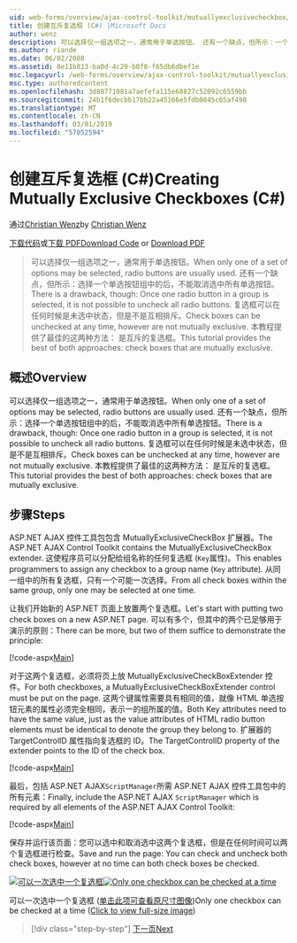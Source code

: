 ```yaml
---
uid: web-forms/overview/ajax-control-toolkit/mutuallyexclusivecheckbox/creating-mutually-exclusive-checkboxes-cs
title: 创建互斥复选框 (C#) |Microsoft Docs
author: wenz
description: 可以选择仅一组选项之一，通常用于单选按钮。 还有一个缺点，但所示：一个有一次单选按钮组中的处于选中状态...
ms.author: riande
ms.date: 06/02/2008
ms.assetid: 8e11b813-ba0d-4c29-b0f8-f65db6dbef1e
msc.legacyurl: /web-forms/overview/ajax-control-toolkit/mutuallyexclusivecheckbox/creating-mutually-exclusive-checkboxes-cs
msc.type: authoredcontent
ms.openlocfilehash: 3d80771081a7aefefa115e68827c52092c6559bb
ms.sourcegitcommit: 24b1f6decbb17bb22a45166e5fdb0845c65af498
ms.translationtype: MT
ms.contentlocale: zh-CN
ms.lasthandoff: 03/01/2019
ms.locfileid: "57052594"
---
```

<a name="creating-mutually-exclusive-checkboxes-c"></a><span data-ttu-id="58682-104">创建互斥复选框 (C#)</span><span class="sxs-lookup"><span data-stu-id="58682-104">Creating Mutually Exclusive Checkboxes (C#)</span></span>
====================
<span data-ttu-id="58682-105">通过[Christian Wenz](https://github.com/wenz)</span><span class="sxs-lookup"><span data-stu-id="58682-105">by [Christian Wenz](https://github.com/wenz)</span></span>

<span data-ttu-id="58682-106">[下载代码](http://download.microsoft.com/download/9/3/f/93f8daea-bebd-4821-833b-95205389c7d0/MutuallyExclusiveCheckBox0.cs.zip)或[下载 PDF](http://download.microsoft.com/download/b/6/a/b6ae89ee-df69-4c87-9bfb-ad1eb2b23373/mutuallyexclusivecheckbox0CS.pdf)</span><span class="sxs-lookup"><span data-stu-id="58682-106">[Download Code](http://download.microsoft.com/download/9/3/f/93f8daea-bebd-4821-833b-95205389c7d0/MutuallyExclusiveCheckBox0.cs.zip) or [Download PDF](http://download.microsoft.com/download/b/6/a/b6ae89ee-df69-4c87-9bfb-ad1eb2b23373/mutuallyexclusivecheckbox0CS.pdf)</span></span>

> <span data-ttu-id="58682-107">可以选择仅一组选项之一，通常用于单选按钮。</span><span class="sxs-lookup"><span data-stu-id="58682-107">When only one of a set of options may be selected, radio buttons are usually used.</span></span> <span data-ttu-id="58682-108">还有一个缺点，但所示：选择一个单选按钮组中的后，不能取消选中所有单选按钮。</span><span class="sxs-lookup"><span data-stu-id="58682-108">There is a drawback, though: Once one radio button in a group is selected, it is not possible to uncheck all radio buttons.</span></span> <span data-ttu-id="58682-109">复选框可以在任何时候是未选中状态，但是不是互相排斥。</span><span class="sxs-lookup"><span data-stu-id="58682-109">Check boxes can be unchecked at any time, however are not mutually exclusive.</span></span> <span data-ttu-id="58682-110">本教程提供了最佳的这两种方法： 是互斥的复选框。</span><span class="sxs-lookup"><span data-stu-id="58682-110">This tutorial provides the best of both approaches: check boxes that are mutually exclusive.</span></span>


## <a name="overview"></a><span data-ttu-id="58682-111">概述</span><span class="sxs-lookup"><span data-stu-id="58682-111">Overview</span></span>

<span data-ttu-id="58682-112">可以选择仅一组选项之一，通常用于单选按钮。</span><span class="sxs-lookup"><span data-stu-id="58682-112">When only one of a set of options may be selected, radio buttons are usually used.</span></span> <span data-ttu-id="58682-113">还有一个缺点，但所示：选择一个单选按钮组中的后，不能取消选中所有单选按钮。</span><span class="sxs-lookup"><span data-stu-id="58682-113">There is a drawback, though: Once one radio button in a group is selected, it is not possible to uncheck all radio buttons.</span></span> <span data-ttu-id="58682-114">复选框可以在任何时候是未选中状态，但是不是互相排斥。</span><span class="sxs-lookup"><span data-stu-id="58682-114">Check boxes can be unchecked at any time, however are not mutually exclusive.</span></span> <span data-ttu-id="58682-115">本教程提供了最佳的这两种方法： 是互斥的复选框。</span><span class="sxs-lookup"><span data-stu-id="58682-115">This tutorial provides the best of both approaches: check boxes that are mutually exclusive.</span></span>

## <a name="steps"></a><span data-ttu-id="58682-116">步骤</span><span class="sxs-lookup"><span data-stu-id="58682-116">Steps</span></span>

<span data-ttu-id="58682-117">ASP.NET AJAX 控件工具包包含 MutuallyExclusiveCheckBox 扩展器。</span><span class="sxs-lookup"><span data-stu-id="58682-117">The ASP.NET AJAX Control Toolkit contains the MutuallyExclusiveCheckBox extender.</span></span> <span data-ttu-id="58682-118">这使程序员可以分配给组名称的任何复选框 (`Key`属性)。</span><span class="sxs-lookup"><span data-stu-id="58682-118">This enables programmers to assign any checkbox to a group name (`Key` attribute).</span></span> <span data-ttu-id="58682-119">从同一组中的所有复选框，只有一个可能一次选择。</span><span class="sxs-lookup"><span data-stu-id="58682-119">From all check boxes within the same group, only one may be selected at one time.</span></span>

<span data-ttu-id="58682-120">让我们开始新的 ASP.NET 页面上放置两个复选框。</span><span class="sxs-lookup"><span data-stu-id="58682-120">Let's start with putting two check boxes on a new ASP.NET page.</span></span> <span data-ttu-id="58682-121">可以有多个，但其中的两个已足够用于演示的原则：</span><span class="sxs-lookup"><span data-stu-id="58682-121">There can be more, but two of them suffice to demonstrate the principle:</span></span>

[!code-aspx[Main](creating-mutually-exclusive-checkboxes-cs/samples/sample1.aspx)]

<span data-ttu-id="58682-122">对于这两个复选框，必须将页上放 MutuallyExclusiveCheckBoxExtender 控件。</span><span class="sxs-lookup"><span data-stu-id="58682-122">For both checkboxes, a MutuallyExclusiveCheckBoxExtender control must be put on the page.</span></span> <span data-ttu-id="58682-123">这两个键属性需要具有相同的值，就像 HTML 单选按钮元素的属性必须完全相同，表示一的组所属的值。</span><span class="sxs-lookup"><span data-stu-id="58682-123">Both Key attributes need to have the same value, just as the value attributes of HTML radio button elements must be identical to denote the group they belong to.</span></span> <span data-ttu-id="58682-124">扩展器的 TargetControlID 属性指向复选框的 ID。</span><span class="sxs-lookup"><span data-stu-id="58682-124">The TargetControlID property of the extender points to the ID of the check box.</span></span>

[!code-aspx[Main](creating-mutually-exclusive-checkboxes-cs/samples/sample2.aspx)]

<span data-ttu-id="58682-125">最后，包括 ASP.NET AJAX`ScriptManager`所需 ASP.NET AJAX 控件工具包中的所有元素：</span><span class="sxs-lookup"><span data-stu-id="58682-125">Finally, include the ASP.NET AJAX `ScriptManager` which is required by all elements of the ASP.NET AJAX Control Toolkit:</span></span>

[!code-aspx[Main](creating-mutually-exclusive-checkboxes-cs/samples/sample3.aspx)]

<span data-ttu-id="58682-126">保存并运行该页面：您可以选中和取消选中这两个复选框，但是在任何时间可以两个复选框进行检查。</span><span class="sxs-lookup"><span data-stu-id="58682-126">Save and run the page: You can check and uncheck both check boxes, however at no time can both check boxes be checked.</span></span>


<span data-ttu-id="58682-127">[![可以一次选中一个复选框](creating-mutually-exclusive-checkboxes-cs/_static/image2.png)](creating-mutually-exclusive-checkboxes-cs/_static/image1.png)</span><span class="sxs-lookup"><span data-stu-id="58682-127">[![Only one checkbox can be checked at a time](creating-mutually-exclusive-checkboxes-cs/_static/image2.png)](creating-mutually-exclusive-checkboxes-cs/_static/image1.png)</span></span>

<span data-ttu-id="58682-128">可以一次选中一个复选框 ([单击此项可查看原尺寸图像](creating-mutually-exclusive-checkboxes-cs/_static/image3.png))</span><span class="sxs-lookup"><span data-stu-id="58682-128">Only one checkbox can be checked at a time ([Click to view full-size image](creating-mutually-exclusive-checkboxes-cs/_static/image3.png))</span></span>

> [!div class="step-by-step"]
> [<span data-ttu-id="58682-129">下一页</span><span class="sxs-lookup"><span data-stu-id="58682-129">Next</span></span>](creating-mutually-exclusive-checkboxes-vb.md)
